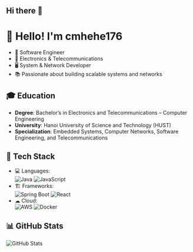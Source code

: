 ## Hi there 👋

# 👋 Hello! I'm cmhehe176

- 🚀 Software Engineer
- 📡 Electronics & Telecommunications
- 🖥 System & Network Developer
- 📚 Passionate about building scalable systems and networks

## 🎓 Education

- **Degree**: Bachelor’s in Electronics and Telecommunications – Computer Engineering
- **University**: Hanoi University of Science and Technology (HUST)
- **Specialization**: Embedded Systems, Computer Networks, Software Engineering, and Telecommunications

## 🔧 Tech Stack

- 💻 Languages:  
  ![Java](https://img.shields.io/badge/Java-%23ED8B00.svg?style=flat&logo=openjdk&logoColor=white) ![JavaScript](https://img.shields.io/badge/JavaScript-%23F7DF1E.svg?style=flat&logo=javascript&logoColor=black)
- 🏗 Frameworks:  
  ![Spring Boot](https://img.shields.io/badge/Spring%20Boot-%236DB33F.svg?style=flat&logo=spring-boot&logoColor=white) ![React](https://img.shields.io/badge/React-%2361DAFB.svg?style=flat&logo=react&logoColor=black)
- ☁ Cloud:  
  ![AWS](https://img.shields.io/badge/AWS-%23FF9900.svg?style=flat&logo=amazon-aws&logoColor=white) ![Docker](https://img.shields.io/badge/Docker-%230db7ed.svg?style=flat&logo=docker&logoColor=white)

## 📊 GitHub Stats

![GitHub Stats](https://github-readme-stats.vercel.app/api?username=cmhehe176&show_icons=true&theme=radical&count_private=true)

<!-- ![Top Langs](https://github-readme-stats.vercel.app/api/top-langs/?username=cmhehe176&layout=compact&theme=radical&count_private=true)   -->

<!-- ## 📫 Connect with me
[![LinkedIn](https://img.shields.io/badge/LinkedIn-%230077B5.svg?style=flat&logo=linkedin&logoColor=white)](https://linkedin.com/in/your-profile)
[![Portfolio](https://img.shields.io/badge/Portfolio-%2312100E.svg?style=flat&logo=vercel&logoColor=white)](https://your-portfolio.com)   -->
